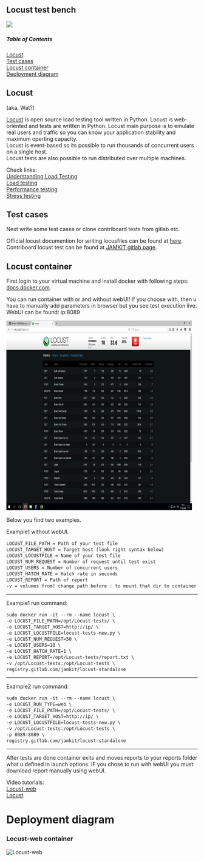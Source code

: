 ## Locust test bench

![](https://pbs.twimg.com/profile_images/1867636195/locust-logo-orignal.png)  

##### Table of Contents
[Locust](#locust)   
[Test cases](#test-cases)  
[Locust container](#locust-container)  
[Deployment diagram](#deployment-diagram)


## Locust
(aka. Wat?)

[Locust](http://locust.io/) is open source load testing tool written in Python. Locust is web-oriented and tests are written in Python. Locust main purpose is to emulate real users and traffic so you can know your application stability and maximum operting capacity.  
Locust is event-based so its possible to run thousands of concurrent users on a single host.  
Locust tests are also possible to run distributed over multiple machines.  

Check links:  
[Understanding Load Testing](https://smartbear.com/learn/performance-testing/what-is-load-testing/)  
[Load testing](https://en.wikipedia.org/wiki/Load_testing)  
[Performance testing](https://en.wikipedia.org/wiki/Software_performance_testing)  
[Stress testing](https://en.wikipedia.org/wiki/Stress_testing)  


## Test cases  

Next write some test cases or clone contriboard tests from gitlab etc.  

Official locust documention for writing locusfiles can be found at [here](http://docs.locust.io/en/latest/writing-a-locustfile.html).   
Contriboard locust test can be found at [JAMKIT gitlab page](https://gitlab.com/JAMKIT/Locust-tests.git).  

## Locust container

First login to your virtual machine and install docker with following steps: [docs.docker.com](https://docs.docker.com/engine/installation/).  
  
You can run container with or and without webUI! If you choose with, then u have to manually add parameters in browser but you see test execution live. WebUI can be found: ip:8089    


![](https://raw.githubusercontent.com/JAMK-IT/test-environments/master/images/testi2.png)  


Below you find two examples.  



Example1 without webUI.  
```
LOCUST_FILE_PATH = Path of your test file
LOCUST_TARGET_HOST = Target host (look right syntax below)
LOCUST_LOCUSTFILE = Name of your test file
LOCUST_NUM_REQUEST = Number of request until test exist
LOCUST_USERS = Number of concurrent users
LOCUST_HATCH_RATE = Hatch rate in seconds
LOCUST_REPORT = Path of report
-v = volumes from! change path before : to mount that dir to container
```  
------------------------------------------------------------------

Example1 run command:  
```
sudo docker run -it --rm --name locust \
-e LOCUST_FILE_PATH=/opt/Locust-tests/ \
-e LOCUST_TARGET_HOST=http://ip/ \
-e LOCUST_LOCUSTFILE=locust-tests-new.py \
-e LOCUST_NUM_REQUEST=50 \
-e LOCUST_USERS=10 \
-e LOCUST_HATCH_RATE=1 \
-e LOCUST_REPORT=/opt/Locust-tests/report.txt \
-v /opt/Locust-tests:/opt/Locust-tests \
registry.gitlab.com/jamkit/locust-standalone
```  
------------------------------------------------------------------

Example2 run command:  

```
sudo docker run -it --rm --name locust \
-e LOCUST_RUN_TYPE=web \
-e LOCUST_FILE_PATH=/opt/Locust-tests/ \
-e LOCUST_TARGET_HOST=http://ip/ \
-e LOCUST_LOCUSTFILE=locust-tests-new.py \
-v /opt/Locust-tests:/opt/Locust-tests \
-p 8089:8089 \
registry.gitlab.com/jamkit/locust-standalone
```  
-------------------------------------------------------------------


After tests are done container exits and moves reports to your reports folder what u defined in launch options.  IF you chose to run with webUI you must download report manually using webUI.  

Video tutorials:  
[Locust-web](https://www.youtube.com/watch?v=Z2u9N_-gYsc)  
[Locust](https://www.youtube.com/watch?v=pd8NSgAAt0Y)


# Deployment diagram

### Locust-web container
![Locust-web](https://raw.githubusercontent.com/JAMK-IT/test-environments/master/images/locust-web-debloyment.png) 
